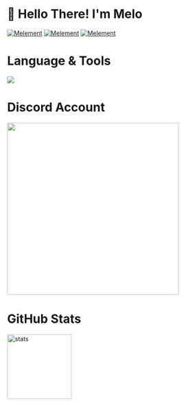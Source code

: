 # 👋 Hello There! I'm Melo

[![Melement](https://img.shields.io/badge/Discord-melement-6b06f2)](https://discord.com/users/136619876407050240)
[![Melement](https://img.shields.io/badge/Discord-annan-6b06f2)](https://discord.gg/annan)
[![Melement](https://komarev.com/ghpvc/?username=ZeusMisali&color=dc143c&label=Visitors&color=6b06f2)](https://github.com/melementttt)

# Language & Tools
 <img src="https://skillicons.dev/icons?i=js,html,css,nodejs,mongo,&theme=dark" />

# Discord Account
<a href="https://discord.com/users/136619876407050240"><img  width="400px" src="https://luppufy.onrender.com/member/991625835306024992?border=f61014&theme=070000"></a>


# GitHub Stats
<img src="https://github-readme-stats.vercel.app/api?username=ertucuk&count_private=true&show_icons=true&theme=midnight-purple&hide_border=true" width="%150" height="150px" alt="stats" align="center" />








